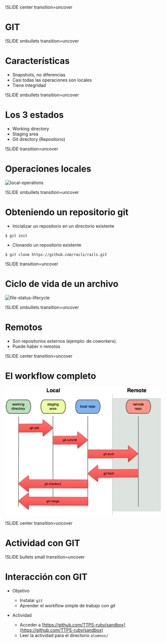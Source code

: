 !SLIDE center transition=uncover
# GIT

!SLIDE smbullets transition=uncover
# Características

* Snapshots, no diferencias
* Casi todas las operaciones son locales
* Tiene integridad

!SLIDE smbullets transition=uncover
# Los 3 estados

* Working directory
* Staging area
* Git directory (Repositorio)

!SLIDE transition=uncover
# Operaciones locales

![local-operations](18333fig0106-tn.png)

!SLIDE smbullets transition=uncover
# Obteniendo un repositorio git

* Inicializar un repositorio en un directorio existente

```
$ git init
```

* Clonando un repositorio existente

```
$ git clone https://github.com/rails/rails.git
```

!SLIDE transition=uncover
# Ciclo de vida de un archivo

![file-status-lifecycle](18333fig0201-tn.png)

!SLIDE smbullets transition=uncover
# Remotos

* Son repositorios externos (ejemplo: de coworkers).
* Puede haber n remotos

!SLIDE center transition=uncover
# El workflow completo
![workflow completo git](git-workflow.png)

!SLIDE center transition=uncover
# Actividad con GIT

!SLIDE bullets small transition=uncover
# Interacción con GIT

* Objetivo
  * Instalar `git`
  * Aprender el workflow simple de trabajo con git

* Actividad
  * Acceder a [https://github.com/TTPS-ruby/sandbox](https://github.com/TTPS-ruby/sandbox)
  * Leer la actividad para el directorio `alumnos/`
